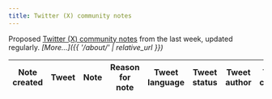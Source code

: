 ```yaml
---
title: Twitter (X) community notes
---
```


Proposed [Twitter (X) community notes](https://x.com/i/communitynotes/download-data) from the last week, updated regularly. _[More…]({{ '/about/' | relative_url }})_

<div class="table-responsive">
  <table id="notes-table" class="table table-striped" data-order='[[ 0, "desc" ]]'>
    <thead>
      <tr>
        <th>Note created</th>
        <th>Tweet</th>
        <th>Note</th>
        <th>Reason for note</th>
        <th>Tweet language</th>
        <th>Tweet status</th>
        <th>Tweet author</th>
        <th>Tweet content</th>
        <th>Total ratings</th>
      </tr>
    </thead>
    <tbody>
    </tbody>
  </table>
</div>

<script>
  const candidates = {% if site.data.ge2024-candidates %}{{ site.data.ge2024-candidates | jsonify }}{% else %}[]{% endif %};
  const mps = {% if site.data.mps %}{{ site.data.mps | jsonify }}{% else %}[]{% endif %};

  /*
  This list comes from:
  https://developer.x.com/en/docs/twitter-api/enterprise/powertrack-api/guides/operators

  It’s mostly BCP-47, but with some idiosyncracies.
  E.g.:
    * Hebrew is `iw` instead of `he`
    * Indonesian is `in` instead of `id`
    * Haitian Creole is included (`ht`)
  */
  const langLookup = {'am': 'Amharic', 'ar': 'Arabic', 'bg': 'Bulgarian', 'bn': 'Bengali', 'bo': 'Tibetan', 'bs': 'Bosnian', 'ca': 'Catalan', 'ckb': 'Sorani Kurdish', 'cs': 'Czech', 'cy': 'Welsh', 'da': 'Danish', 'de': 'German', 'dv': 'Maldivian', 'el': 'Greek', 'en': 'English', 'es': 'Spanish', 'et': 'Estonian', 'eu': 'Basque', 'fa': 'Persian', 'fi': 'Finnish', 'fr': 'French', 'gu': 'Gujarati', 'hi': 'Hindi', 'hi-Latn': 'Latinized Hindi', 'hr': 'Croatian', 'ht': 'Haitian Creole', 'hu': 'Hungarian', 'hy': 'Armenian', 'in': 'Indonesian', 'is': 'Icelandic', 'it': 'Italian', 'iw': 'Hebrew', 'ja': 'Japanese', 'ka': 'Georgian', 'km': 'Khmer', 'kn': 'Kannada', 'ko': 'Korean', 'lo': 'Lao', 'lt': 'Lithuanian', 'lv': 'Latvian', 'ml': 'Malayalam', 'mr': 'Marathi', 'my': 'Burmese', 'ne': 'Nepali', 'nl': 'Dutch', 'no': 'Norwegian', 'or': 'Oriya', 'pa': 'Panjabi', 'pl': 'Polish', 'ps': 'Pashto', 'pt': 'Portuguese', 'ro': 'Romanian', 'ru': 'Russian', 'sd': 'Sindhi', 'si': 'Sinhala', 'sk': 'Slovak', 'sl': 'Slovenian', 'sr': 'Serbian', 'sv': 'Swedish', 'ta': 'Tamil', 'te': 'Telugu', 'th': 'Thai', 'tl': 'Tagalog', 'tr': 'Turkish', 'ug': 'Uyghur', 'uk': 'Ukrainian', 'ur': 'Urdu', 'vi': 'Vietnamese', 'zh-CN': 'Simplified Chinese', 'zh-TW': 'Traditional Chinese', 'zh': 'Chinese', 'art': 'X', 'qam': 'X', 'qct': 'X', 'qht': 'X', 'qme': 'X', 'qst': 'X', 'und': 'X', 'zxx': 'X'}

  const reasonsLookup = {1: "Factual error", 2: "Manipulated media", 3: "Missing important context", 4: "Other", 5: "Outdated information", 6: "Satire", 7: "Unverified claim as fact"}

  const getReasons = function (values) {
    if (!Array.isArray(values)) {
      return values;
    }
    return values.map(v => reasonsLookup[v]).join(", ");
  }

  const includesReason = function (reason) {
    return function (rowData, rowIdx) {
      for (let i = 0; i < rowData['notes'].length; i++) {
        if (rowData['notes'][i]['reasons'].includes(reason)) {
          return true;
        }
      }
      return false;
    }
  }

  let table = new DataTable('#notes-table', {
    layout: {
      top2Start: 'search',
      top: 'searchPanes',
      topStart: 'info',
      topEnd: 'paging',
      bottomStart: 'info',
      bottom2Start: 'pageLength'
    },
    fixedHeader: true,
    ajax: {
      url: '{{ '/data/notes.json' | relative_url }}',
      dataSrc: ''
    },
    columns: [
      {
        data: 'notes',
        render: function (data, type, row, meta) {
          if (type !== 'display') {
            return data[0]['created_at'];
          }
          return '<a href="https://x.com/i/birdwatch/t/' + row['tweet_id'] + '" target="_blank">' + luxon.DateTime.fromISO(data[0]['created_at']).toFormat('d MMM yyyy') + '</a>';
        },
        searchable: false
      },
      {
        data: 'tweet_id',
        width: '550px',
        render: function (data, type, row, meta) {
          if (type !== 'display') {
            return data;
          }
          content = row['tweet'] ? row['tweet'] : '';
          return '<blockquote class="twitter-tweet">' + content + '<a href="https://twitter.com/_/status/' + data + '"></a></blockquote>';
        }
      },
      {
        data: 'notes',
        render: function (data, type, row, meta) {
          return data[0]['summary'];
        }
      },
      {
        data: 'notes',
        visible: false,
        searchPanes: {
          options: [
            {
              label: 'Factual error',
              value: includesReason(1),
            },
            {
              label: 'Manipulated media',
              value: includesReason(2),
            },
            {
              label: 'Missing important context',
              value: includesReason(3),
            },
            {
              label: 'Other',
              value: includesReason(4),
            },
            {
              label: 'Outdated information',
              value: includesReason(5),
            },
            {
              label: 'Satire',
              value: includesReason(6),
            },
            {
              label: 'Unverified claim as fact',
              value: includesReason(7),
            }
          ]
        }
      },
      {
        data: 'lang',
        visible: false,
        defaultContent: '',
        render: function (data, type, row, meta) {
          if (!data) {
            if (type === 'sort') {
              return '~ (put this last)';
            }
            if (type === 'display') {
              return 'Unknown language (see about page)';
            }
            return data;
          }
          const niceName = langLookup[data];
          if (niceName === 'X') {
            // there are a handful of language codes that are used for
            // esoteric Twitter (X) things, including emoji-only tweets (`art`)
            // and hashtag-only tweets (`qht`). We lump these all together
            if (type === 'display') {
              return 'Twitter (X) special (see about page)';
            }
            return niceName;
          }
          if (type === 'display' || type === 'sort') {
            return niceName;
          }
          return data;
        }
      },
      {
        data: 'deleted',
        visible: false,
        defaultContent: 0,
        render: function (data, type, row, meta) {
          if (type === 'display') {
            return (data === 1) ? 'Deleted' : 'Published';
          }
          return data;
        }
      },
      {
        data: 'user',
        searchable: true,
        visible: false,
        defaultContent: '',
        searchPanes: {
          threshold: 1,
          options: [
            {
              label: 'GE2024 candidates',
              value: function (rowData, rowIdx) {
                if (!rowData['user']) {
                  return false;
                }
                return candidates.includes(rowData['user'].toLowerCase());
              }
            },
            {
              label: 'Former UK MPs',
              value: function (rowData, rowIdx) {
                if (!rowData['user']) {
                  return false;
                }
                return mps.includes(rowData['user'].toLowerCase());
              }
            }
          ]
        }
      },
      {
        data: 'tweet',
        searchable: true,
        visible: false,
        defaultContent: ''
      },
      {
        data: 'rating',
        searchable: true,
        visible: true,
        render: function (data, type, row, meta) {
          if (!data) {
            return 0;
          }
          if (type === 'display') {
            return data.toLocaleString();
          }
          return data;
        }
      }
    ],
    drawCallback: function (settings) {
      twttr.widgets.load();
    },
    searchPanes: {
      orderable: false,
      columns: [4, 5, 6, 3],
      preSelect: [
        {
          column: 4,
          rows: ['en', 'X', '']
        },
        {
          column: 5,
          rows: [0]
        },
      ],
      initCollapsed: true
    }
  });

  twttr.events.bind(
    'rendered',
    function () {
      table.fixedHeader.adjust();
    }
  );
</script>
